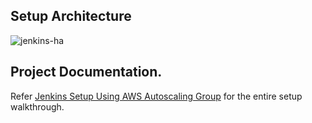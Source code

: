 ## Setup Architecture

![jenkins-ha](https://user-images.githubusercontent.com/106984297/226690774-66731923-a2cd-45cc-b387-c959e5b713c1.png)

## Project Documentation.

Refer [Jenkins Setup Using AWS Autoscaling Group](https://devopscube.com/jenkins-autoscaling-setup/) for the entire setup walkthrough.
